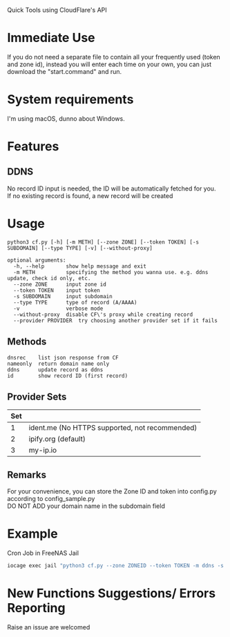 Quick Tools using CloudFlare's API
# Immediate Use
If you do not need a separate file to contain all your frequently used (token and zone id), instead you will enter each time on your own, you can just download the "start.command" and run.
# System requirements
I'm using macOS, dunno about Windows.
# Features
## DDNS
No record ID input is needed, the ID will be automatically fetched for you.  
If no existing record is found, a new record will be created
# Usage
```
python3 cf.py [-h] [-m METH] [--zone ZONE] [--token TOKEN] [-s SUBDOMAIN] [--type TYPE] [-v] [--without-proxy]

optional arguments:
  -h, --help       show help message and exit
  -m METH          specifying the method you wanna use. e.g. ddns update, check id only, etc.
  --zone ZONE      input zone id
  --token TOKEN    input token
  -s SUBDOMAIN     input subdomain
  --type TYPE      type of record (A/AAAA)
  -v               verbose mode
  --without-proxy  disable CF\'s proxy while creating record
  --provider PROVIDER  try choosing another provider set if it fails
```

## Methods
```
dnsrec    list json response from CF  
nameonly  return domain name only
ddns      update record as ddns
id        show record ID (first record)
```

## Provider Sets
| Set |                                                |
| --- | ---------------------------------------------- |
| 1   | ident.me (No HTTPS supported, not recommended) |
| 2   | ipify.org (default)                            |
| 3   | my-ip.io                                       |

## Remarks
For your convenience, you can store the Zone ID and token into config.py according to config_sample.py  
DO NOT ADD your domain name in the subdomain field

# Example
Cron Job in FreeNAS Jail
```bash
iocage exec jail "python3 cf.py --zone ZONEID --token TOKEN -m ddns -s nas --type AAAA"
```

# New Functions Suggestions/ Errors Reporting
Raise an issue are welcomed
